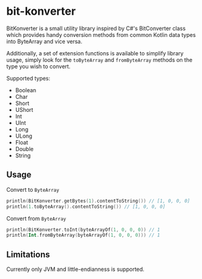 # bit-konverter

BitKonverter is a small utility library inspired by C#'s BitConverter class which provides handy conversion methods from common Kotlin data types into ByteArray and vice versa.

Additionally, a set of extension functions is available to simplify library usage, simply look for the ```toByteArray``` and ```fromByteArray``` methods on the type you wish to convert.

Supported types:
 - Boolean
 - Char
 - Short
 - UShort
 - Int
 - UInt
 - Long
 - ULong
 - Float
 - Double
 - String

## Usage

Convert to ```ByteArray```
```kotlin
println(BitKonverter.getBytes(1).contentToString()) // [1, 0, 0, 0]
println(1.toByteArray().contentToString()) // [1, 0, 0, 0]
```

Convert from ```ByteArray```

```kotlin
println(BitKonverter.toInt(byteArrayOf(1, 0, 0, 0)) // 1
println(Int.fromByteArray(byteArrayOf(1, 0, 0, 0))) // 1
```

## Limitations

Currently only JVM and little-endianness is supported.
